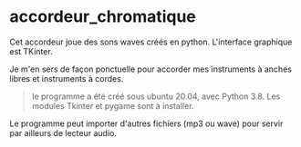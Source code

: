# accordeur_chromatique

Cet accordeur joue des sons waves créés en python. L'interface graphique est TKinter.

Je m'en sers de façon ponctuelle pour accorder mes instruments à anches libres et instruments à cordes.

> le programme a été créé sous ubuntu 20.04, avec Python 3.8. Les modules Tkinter et pygame sont à installer.

Le programme peut importer d'autres fichiers (mp3 ou wave) pour servir par ailleurs de lecteur audio.



